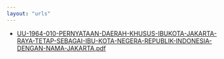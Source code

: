 ```yaml
---
layout: "urls"
---
```

* [UU-1964-010-PERNYATAAN-DAERAH-KHUSUS-IBUKOTA-JAKARTA-RAYA-TETAP-SEBAGAI-IBU-KOTA-NEGERA-REPUBLIK-INDONESIA-DENGAN-NAMA-JAKARTA.pdf](UU-1964-010-PERNYATAAN-DAERAH-KHUSUS-IBUKOTA-JAKARTA-RAYA-TETAP-SEBAGAI-IBU-KOTA-NEGERA-REPUBLIK-INDONESIA-DENGAN-NAMA-JAKARTA.pdf)
